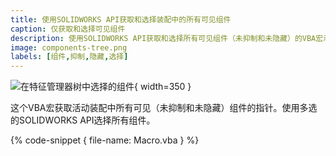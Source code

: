 ```yaml
---
title: 使用SOLIDWORKS API获取和选择装配中的所有可见组件
caption: 仅获取和选择可见组件
description: 使用SOLIDWORKS API获取和选择所有可见组件（未抑制和未隐藏）的VBA宏示例
image: components-tree.png
labels: [组件,抑制,隐藏,选择]
---
```

![在特征管理器树中选择的组件](components-tree.png){ width=350 }

这个VBA宏获取活动装配中所有可见（未抑制和未隐藏）组件的指针。使用多选的SOLIDWORKS API选择所有组件。

{% code-snippet { file-name: Macro.vba } %}